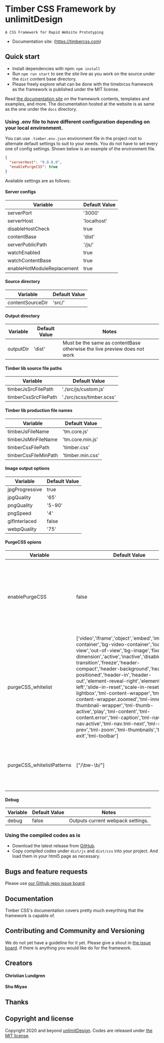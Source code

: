 # Timber CSS Framework by unlimitDesign

`A CSS Framework for Rapid Website Prototyping`

- Documentation site: (https://timbercss.com)

## Quick start

- Install dependencies with npm: `npm install`
- Run `npm run start` to see the site live as you work on the source under the `dist` content base directory.
- Please freely explore what can be done with the timebrcss framework as the framework is published under the MIT license.

Read [the documentation site](https://timbercss.com) on the framework contents, templates and examples, and more. The documentation hosted at the website is as same as the one under the `docs` directory.

### Using .env file to have different configuration depending on your local environment.

You can use `.timber.env.json` environment file in the project root to alternate default settings to suit to your needs. You do not have to set every one of config settings. Shown below is an example of the environment file.

```json
{
  "serverHost": "0.0.0.0",
  "enablePurgeCSS": true
}
```

Available settings are as follows:

#### Server configs

| Variable                   | Default Value |
| -------------------------- | ------------- |
| serverPort                 | '3000'        |
| serverHost                 | 'localhost'   |
| disableHostCheck           | true          |
| contentBase                | 'dist'        |
| serverPublicPath           | '/js/'        |
| watchEnabled               | true          |
| watchContentBase           | true          |
| enableHotModuleReplacement | true          |

#### Source directory

| Variable         | Default Value |
| ---------------- | ------------- |
| contentSourceDir | 'src/'        |

#### Output directory

| Variable  | Default Value | Notes                                                                    |
| --------- | ------------- | ------------------------------------------------------------------------ |
| outputDir | 'dist'        | Must be the same as contentBase otherwise the live preview does not work |

#### Timber lib source file paths

| Variable             | Default Value            |
| -------------------- | ------------------------ |
| timberJsSrcFilePath  | './src/js/custom.js'     |
| timberCssSrcFilePath | './src/scss/timber.scss' |

#### Timber lib production file names

| Variable             | Default Value    |
| -------------------- | ---------------- |
| timberJsFileName     | 'tm.core.js'     |
| timberJsMinFileName  | 'tm.core.min.js' |
| timberCssFilePath    | 'timber.css'     |
| timberCssFileMinPath | 'timber.min.css' |

#### Image output options

| Variable       | Default Value |
| -------------- | ------------- |
| jpgProgressive | true          |
| jpgQuality     | '65'          |
| pngQuality     | '5-90'        |
| pngSpeed       | '4'           |
| gifInterlaced  | false         |
| webpQuality    | '75'          |

#### PurgeCSS opions

| Variable                   | Default Value                                                                                                                                                                                                                                                                                                                                                                                                                                                                                                                                                                                                                                                                | Notes                                                                                                             |
| -------------------------- | ---------------------------------------------------------------------------------------------------------------------------------------------------------------------------------------------------------------------------------------------------------------------------------------------------------------------------------------------------------------------------------------------------------------------------------------------------------------------------------------------------------------------------------------------------------------------------------------------------------------------------------------------------------------------------- | ----------------------------------------------------------------------------------------------------------------- |
| enablePurgeCSS             | false                                                                                                                                                                                                                                                                                                                                                                                                                                                                                                                                                                                                                                                                        | This option is set to false by default. Please make sure that you have html files under the contentBase directory |
| purgeCSS_whitelist         | ['video','iframe','object','embed','img','video-container','bg-video-container','loaded','in-view','out-of-view','bg-image','fixed-dimension','active','inactive','disabled','no-transition','freeze','header-compact','header-background','header-positioned','header-in','header-out','element-reveal-right','element-reveal-left','slide-in-reset','scale-in-reset','tm-lightbox','tml-content-wrapper','tml-content-wrapper.zoomed','tml-inner','tml-thumbnail-wrapper','tml-thumb-active','play','tml-content','tml-content.error','tml-caption','tml-nav','tml-nav.active','tml-nav.tml-next','tml-nav.tml-prev','tml-zoom','tml-thumbnails','tml-exit','tml-toolbar'] | You need to set as array.                                                                                         |
| purgeCSS_whitelistPatterns | ["/\bw-\b/"]                                                                                                                                                                                                                                                                                                                                                                                                                                                                                                                                                                                                                                                                 | Use regular expression values in string. Use array if you have multiple patterns.                                 |

#### Debug

| Variable | Default Value | Notes                             |
| -------- | ------------- | --------------------------------- |
| debug    | false         | Outputs current webpack settings. |

### Using the compiled codes as is

- Download the latest release from [GitHub](https://github.com/unlimitDesign/timbercss/).
- Copy compiled codes under `dist/js` and `dist/css` into your project. And load them in your html5 page as necessary.

## Bugs and feature requests

Please use [our Github repo issue board](https://github.com/unlimitDesign/timbercss/issues).

## Documentation

Timber CSS's documentation covers pretty much eveyrthing that the framework is capable of.

## Contributing and Community and Versioning

We do not yet have a guideline for it yet. Please give a shout in [the issue board](https://github.com/unlimitDesign/timbercss/issues). if there is anything you would like do for the framework.

## Creators

#### Christian Lundgren

#### Shu Miyao

## Thanks

## Copyright and license

Copyright 2020 and beyond [unlimitDesign](https://unlimit.design). Codes are released under [the MIT license](https://github.com/unlimitDesign/timbercss/blob/master/LICENSE).
